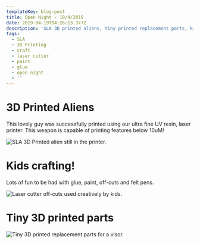 ```yaml
---
templateKey: blog-post
title: Open Night - 18/4/2019
date: 2019-04-19T04:26:13.377Z
description: 'SLA 3D printed aliens, tiny printed replacement parts, kids craft session.'
tags:
  - SLA
  - 3D Printing
  - craft
  - laser cutter
  - paint
  - glue
  - open night
  - ''
---
```

# 3D Printed Aliens

This lovely guy was successfully printed using our ultra fine UV resin, laser printer. This weapon is capable of printing features below 10uM!

![SLA 3D Printed alien still in the printer.](/img/img_20190419_135458-collage.jpg "Just hanging around, resin, lasers, etc.")

#   Kids crafting!

Lots of fun to be had with glue, paint, off-cuts and felt pens.

![Laser cutter off-cuts used creatively by kids.](/img/img_20190418_214216-collage.jpg "Some budding future artists/makers.")

# Tiny 3D printed parts

![Tiny 3D printed replacement parts for a visor.](/img/img_20190418_200547-collage.jpg "Tiny 3D printed replacement parts for a visor.")
